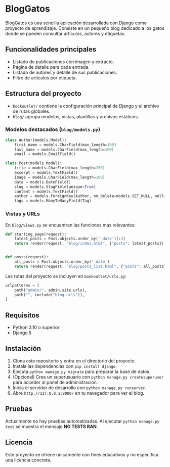 # BlogGatos

BlogGatos es una sencilla aplicación desarrollada con [Django](https://www.djangoproject.com/) como proyecto de aprendizaje. Consiste en un pequeño blog dedicado a los gatos donde se pueden consultar artículos, autores y etiquetas.

## Funcionalidades principales

- Listado de publicaciones con imagen y extracto.
- Página de detalle para cada entrada.
- Listado de autores y detalle de sus publicaciones.
- Filtro de artículos por etiqueta.

## Estructura del proyecto

- `bookoutlet/` contiene la configuración principal de Django y el archivo de rutas globales.
- `blog/` agrupa modelos, vistas, plantillas y archivos estáticos.

### Modelos destacados (`blog/models.py`)

```python
class Author(models.Model):
    first_name = models.CharField(max_length=100)
    last_name = models.CharField(max_length=100)
    email = models.EmailField()
```

```python
class Post(models.Model):
    title = models.CharField(max_length=200)
    excerpt = models.TextField()
    image = models.CharField(max_length=100)
    date = models.DateField()
    slug = models.SlugField(unique=True)
    content = models.TextField()
    author = models.ForeignKey(Author, on_delete=models.SET_NULL, null=True, related_name="posts")
    tags = models.ManyToManyField(Tag)
```

### Vistas y URLs

En `blog/views.py` se encuentran las funciones más relevantes:

```python
def starting_page(request):
    latest_posts = Post.objects.order_by('-date')[:3]
    return render(request, "blog/index.html", {"posts": latest_posts})


def posts(request):
    all_posts = Post.objects.order_by('-date')
    return render(request, "blog/posts_list.html", {"posts": all_posts})
```

Las rutas del proyecto se incluyen en `bookoutlet/urls.py`:

```python
urlpatterns = [
    path("admin/", admin.site.urls),
    path("", include("blog.urls")),
]
```

## Requisitos

- Python 3.10 o superior
- Django 5

## Instalación

1. Clona este repositorio y entra en el directorio del proyecto.
2. Instala las dependencias con `pip install django`.
3. Ejecuta `python manage.py migrate` para preparar la base de datos.
4. (Opcional) Crea un superusuario con `python manage.py createsuperuser` para acceder al panel de administración.
5. Inicia el servidor de desarrollo con `python manage.py runserver`.
6. Abre `http://127.0.0.1:8000/` en tu navegador para ver el blog.

## Pruebas

Actualmente no hay pruebas automatizadas. Al ejecutar `python manage.py test` se muestra el mensaje **NO TESTS RAN**.

## Licencia

Este proyecto se ofrece únicamente con fines educativos y no especifica una licencia concreta.
